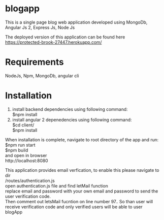 # blogapp
This is a single page blog web application developed using MongoDb, Angular Js 2, Express Js, Node Js

The deployed version of this application can be found here https://protected-brook-27447.herokuapp.com/

# Requirements
NodeJs,
Npm,
MongoDb,
angular cli

# Installation
1. install backend dependencies using following command:</br>
$npm install
2. install angular 2 depenedencies using following command:</br>
$cd client/ </br>
$npm install</br>

When installation is complete, navigate to root directory of the app
and run:</br>
$npm run start</br>
$npm build</br>
and open in browser</br>
http://localhost:8080

This application provides email verfication, to enable this please navigate to dir </br>
/routes/authentication.js </br>
open authentication.js file and find letMail function </br>
replace email and password with your own email and password to send the user verification code.</br>
Then comment out letsMail fucntion on line number 97.. So than user will receive verification code and only verified users will be able to user blogApp




